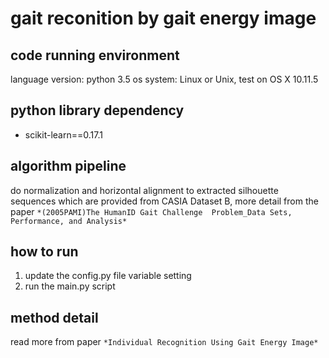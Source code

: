 # gait reconition by gait energy image

## code running environment
language version: python 3.5
os system: Linux or Unix, test on OS X 10.11.5

## python library dependency
* scikit-learn==0.17.1

## algorithm pipeline

do normalization and horizontal alignment to extracted silhouette sequences
which are provided from CASIA Dataset B, 
more detail from the paper `*(2005PAMI)The HumanID Gait Challenge 
Problem_Data Sets, Performance, and Analysis*`


## how to run

1. update the config.py file variable setting
2. run the main.py script



## method detail 
read more from paper `*Individual Recognition Using Gait Energy Image*`
